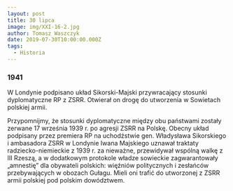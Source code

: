 ```yaml
---
layout: post
title: 30 lipca
image: img/XXI-16-2.jpg
author: Tomasz Waszczyk
date: 2019-07-30T10:00:00.000Z
tags:
  - Historia
---
```


### 1941

W Londynie podpisano układ Sikorski-Majski przywracający stosunki dyplomatyczne RP z ZSRR. Otwierał on drogę do utworzenia w Sowietach polskiej armii.

Przypomnijmy, że stosunki dyplomatyczne między obu państwami zostały zerwane 17 września 1939 r. po agresji ZSRR na Polskę. Obecny układ podpisany przez premiera RP na uchodźstwie gen. Władysława Sikorskiego i ambasadora ZSRR w Londynie Iwana Majskiego uznawał traktaty radziecko-niemieckie z 1939 r. za nieważne, przewidywał wspólną walkę z III Rzeszą, a w dodatkowym protokole władze sowieckie zagwarantowały „amnestię” dla obywateli polskich: więźniów politycznych i zesłańców przebywających w obozach Gułagu. Mieli oni trafić do utworzonej z ZSRR armii polskiej pod polskim dowództwem.

